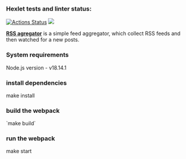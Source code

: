 ### Hexlet tests and linter status:
[![Actions Status](https://github.com/SevHope/frontend-project-11/actions/workflows/hexlet-check.yml/badge.svg)](https://github.com/SevHope/frontend-project-11/actions)
<a href="https://codeclimate.com/github/SevHope/frontend-project-11/maintainability"><img src="https://api.codeclimate.com/v1/badges/36988b341ba867a644a3/maintainability" /></a>

<b><a href="https://frontend-project-11-81wl.vercel.app/">RSS agregator</a></b> is a simple feed aggregator, which collect RSS feeds and then watched for a new posts.
<h3>System requirements</h3>
<p>Node.js version - v18.14.1</p>
<h3>install dependencies</h3>
<p>make install</p>
<h3>build the webpack</h3>
<p>`make build`</p>
<h3>run the webpack</h3>
<p>make start</p>